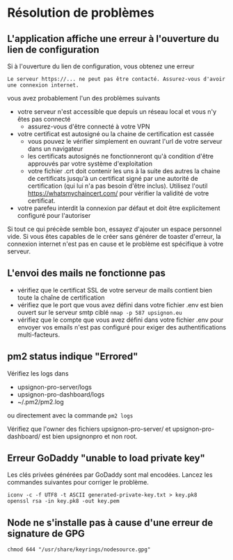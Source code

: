 # Résolution de problèmes

## L'application affiche une erreur à l'ouverture du lien de configuration

Si à l'ouverture du lien de configuration, vous obtenez une erreur

```
Le serveur https://... ne peut pas être contacté. Assurez-vous d'avoir une connexion internet.
```

vous avez probablement l'un des problèmes suivants

- votre serveur n'est accessible que depuis un réseau local et vous n'y êtes pas connecté
  - assurez-vous d'être connecté à votre VPN
- votre certificat est autosigné ou la chaine de certification est cassée
  - vous pouvez le vérifier simplement en ouvrant l'url de votre serveur dans un navigateur
  - les certificats autosignés ne fonctionneront qu'à condition d'être approuvés par votre système d'exploitation
  - votre fichier .crt doit contenir les uns à la suite des autres la chaine de certificats jusqu'à un certificat signé par une autorité de certification (qui lui n'a pas besoin d'être inclus). Utilisez l'outil https://whatsmychaincert.com/ pour vérifier la validité de votre certificat.
- votre parefeu interdit la connexion par défaut et doit être explicitement configuré pour l'autoriser

Si tout ce qui précède semble bon, essayez d'ajouter un espace personnel vide. Si vous êtes capables de le créer sans générer de toaster d'erreur, la connexion internet n'est pas en cause et le problème est spécifique à votre serveur.

## L'envoi des mails ne fonctionne pas

- vérifiez que le certificat SSL de votre serveur de mails contient bien toute la chaîne de certification
- vérifiez que le port que vous avez défini dans votre fichier .env est bien ouvert sur le serveur smtp ciblé
  `nmap -p 587 upsignon.eu`
- vérifiez que le compte que vous avez défini dans votre fichier .env pour envoyer vos emails n'est pas configuré pour exiger des authentifications multi-facteurs.

## pm2 status indique "Errored"

Vérifiez les logs dans

- upsignon-pro-server/logs
- upsignon-pro-dashboard/logs
- ~/.pm2/pm2.log

ou directement avec la commande `pm2 logs`

Vérifiez que l'owner des fichiers upsignon-pro-server/ et upsignon-pro-dashboard/ est bien upsignonpro et non root.

## Erreur GoDaddy "unable to load private key"

Les clés privées générées par GoDaddy sont mal encodées. Lancez les commandes suivantes pour corriger le problème.

```
iconv -c -f UTF8 -t ASCII generated-private-key.txt > key.pk8
openssl rsa -in key.pk8 -out key.pem
```

## Node ne s'installe pas à cause d'une erreur de signature de GPG

```
chmod 644 "/usr/share/keyrings/nodesource.gpg"
```
